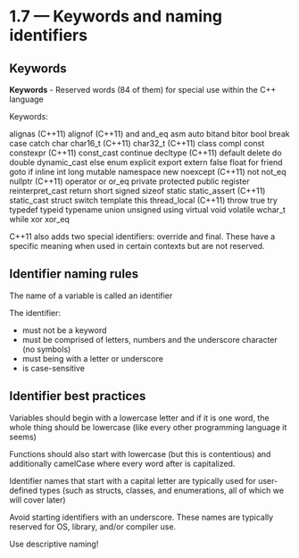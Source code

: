 # 1.7 — Keywords and naming identifiers

## Keywords

**Keywords** - Reserved words (84 of them) for special use within the C++ language

Keywords:

alignas (C++11)
alignof (C++11)
and
and_eq
asm
auto
bitand
bitor
bool
break
case
catch
char
char16_t (C++11)
char32_t (C++11)
class
compl
const
constexpr (C++11)
const_cast
continue
decltype (C++11)
default
delete
do
double
dynamic_cast
else
enum
explicit
export
extern
false
float
for
friend
goto
if
inline
int
long
mutable
namespace
new
noexcept (C++11)
not
not_eq
nullptr (C++11)
operator
or
or_eq
private
protected
public
register
reinterpret_cast
return
short
signed
sizeof
static
static_assert (C++11)
static_cast
struct
switch
template
this
thread_local (C++11)
throw
true
try
typedef
typeid
typename
union
unsigned
using
virtual
void
volatile
wchar_t
while
xor
xor_eq

C++11 also adds two special identifiers: override and final. These have a specific meaning when used in certain contexts but are not reserved.

## Identifier naming rules

The name of a variable is called an identifier

The identifier:

* must not be a keyword
* must be comprised of letters, numbers and the underscore character (no symbols)
* must being with a letter or underscore
* is case-sensitive

## Identifier best practices

Variables should begin with a lowercase letter and if it is one word, the whole thing should be lowercase (like every other programming language it seems)

Functions should also start with lowercase (but this is contentious) and additionally camelCase where every word after is capitalized.

Identifier names that start with a capital letter are typically used for user-defined types (such as structs, classes, and enumerations, all of which we will cover later)

Avoid starting identifiers with an underscore. These names are typically reserved for OS, library, and/or compiler use.

Use descriptive naming!